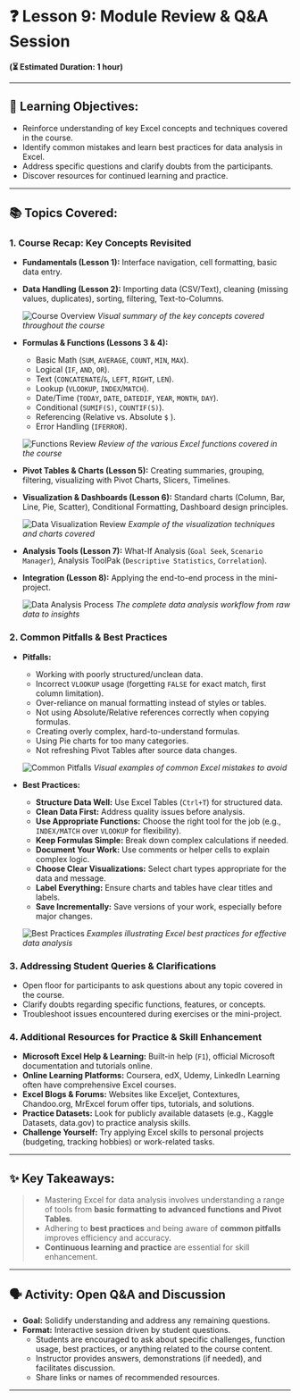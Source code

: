 # ❓ Lesson 9: Module Review & Q&A Session

**(⏳ Estimated Duration: 1 hour)**

---

## 🎯 Learning Objectives:

*   Reinforce understanding of key Excel concepts and techniques covered in the course.
*   Identify common mistakes and learn best practices for data analysis in Excel.
*   Address specific questions and clarify doubts from the participants.
*   Discover resources for continued learning and practice.

---

## 📚 Topics Covered:

### 1. Course Recap: Key Concepts Revisited

*   **Fundamentals (Lesson 1):** Interface navigation, cell formatting, basic data entry.
*   **Data Handling (Lesson 2):** Importing data (CSV/Text), cleaning (missing values, duplicates), sorting, filtering, Text-to-Columns.

    ![Course Overview](./Images/Lesson9/course_overview.png)
    *Visual summary of the key concepts covered throughout the course*

*   **Formulas & Functions (Lessons 3 & 4):**
    *   Basic Math (`SUM`, `AVERAGE`, `COUNT`, `MIN`, `MAX`).
    *   Logical (`IF`, `AND`, `OR`).
    *   Text (`CONCATENATE`/`&`, `LEFT`, `RIGHT`, `LEN`).
    *   Lookup (`VLOOKUP`, `INDEX`/`MATCH`).
    *   Date/Time (`TODAY`, `DATE`, `DATEDIF`, `YEAR`, `MONTH`, `DAY`).
    *   Conditional (`SUMIF(S)`, `COUNTIF(S)`).
    *   Referencing (Relative vs. Absolute `$` ).
    *   Error Handling (`IFERROR`).

    ![Functions Review](./Images/Lesson9/functions_review.png)
    *Review of the various Excel functions covered in the course*

*   **Pivot Tables & Charts (Lesson 5):** Creating summaries, grouping, filtering, visualizing with Pivot Charts, Slicers, Timelines.
*   **Visualization & Dashboards (Lesson 6):** Standard charts (Column, Bar, Line, Pie, Scatter), Conditional Formatting, Dashboard design principles.

    ![Data Visualization Review](./Images/Lesson9/visualization_review.png)
    *Example of the visualization techniques and charts covered*

*   **Analysis Tools (Lesson 7):** What-If Analysis (`Goal Seek`, `Scenario Manager`), Analysis ToolPak (`Descriptive Statistics`, `Correlation`).
*   **Integration (Lesson 8):** Applying the end-to-end process in the mini-project.

    ![Data Analysis Process](./Images/Lesson9/analysis_process.png)
    *The complete data analysis workflow from raw data to insights*

### 2. Common Pitfalls & Best Practices

*   **Pitfalls:**
    *   Working with poorly structured/unclean data.
    *   Incorrect `VLOOKUP` usage (forgetting `FALSE` for exact match, first column limitation).
    *   Over-reliance on manual formatting instead of styles or tables.
    *   Not using Absolute/Relative references correctly when copying formulas.
    *   Creating overly complex, hard-to-understand formulas.
    *   Using Pie charts for too many categories.
    *   Not refreshing Pivot Tables after source data changes.

    ![Common Pitfalls](./Images/Lesson9/common_pitfalls.png)
    *Visual examples of common Excel mistakes to avoid*

*   **Best Practices:**
    *   **Structure Data Well:** Use Excel Tables (`Ctrl+T`) for structured data.
    *   **Clean Data First:** Address quality issues before analysis.
    *   **Use Appropriate Functions:** Choose the right tool for the job (e.g., `INDEX/MATCH` over `VLOOKUP` for flexibility).
    *   **Keep Formulas Simple:** Break down complex calculations if needed.
    *   **Document Your Work:** Use comments or helper cells to explain complex logic.
    *   **Choose Clear Visualizations:** Select chart types appropriate for the data and message.
    *   **Label Everything:** Ensure charts and tables have clear titles and labels.
    *   **Save Incrementally:** Save versions of your work, especially before major changes.

    ![Best Practices](./Images/Lesson9/best_practices.png)
    *Examples illustrating Excel best practices for effective data analysis*

### 3. Addressing Student Queries & Clarifications

*   Open floor for participants to ask questions about any topic covered in the course.
*   Clarify doubts regarding specific functions, features, or concepts.
*   Troubleshoot issues encountered during exercises or the mini-project.

### 4. Additional Resources for Practice & Skill Enhancement

*   **Microsoft Excel Help & Learning:** Built-in help (`F1`), official Microsoft documentation and tutorials online.
*   **Online Learning Platforms:** Coursera, edX, Udemy, LinkedIn Learning often have comprehensive Excel courses.
*   **Excel Blogs & Forums:** Websites like Exceljet, Contextures, Chandoo.org, MrExcel forum offer tips, tutorials, and solutions.
*   **Practice Datasets:** Look for publicly available datasets (e.g., Kaggle Datasets, data.gov) to practice analysis skills.
*   **Challenge Yourself:** Try applying Excel skills to personal projects (budgeting, tracking hobbies) or work-related tasks.

---

## ✨ Key Takeaways:

> *   Mastering Excel for data analysis involves understanding a range of tools from **basic formatting to advanced functions and Pivot Tables**.
> *   Adhering to **best practices** and being aware of **common pitfalls** improves efficiency and accuracy.
> *   **Continuous learning and practice** are essential for skill enhancement.

---

## 🗣️ Activity: Open Q&A and Discussion

*   **Goal:** Solidify understanding and address any remaining questions.
*   **Format:** Interactive session driven by student questions.
    *   Students are encouraged to ask about specific challenges, function usage, best practices, or anything related to the course content.
    *   Instructor provides answers, demonstrations (if needed), and facilitates discussion.
    *   Share links or names of recommended resources.

---
